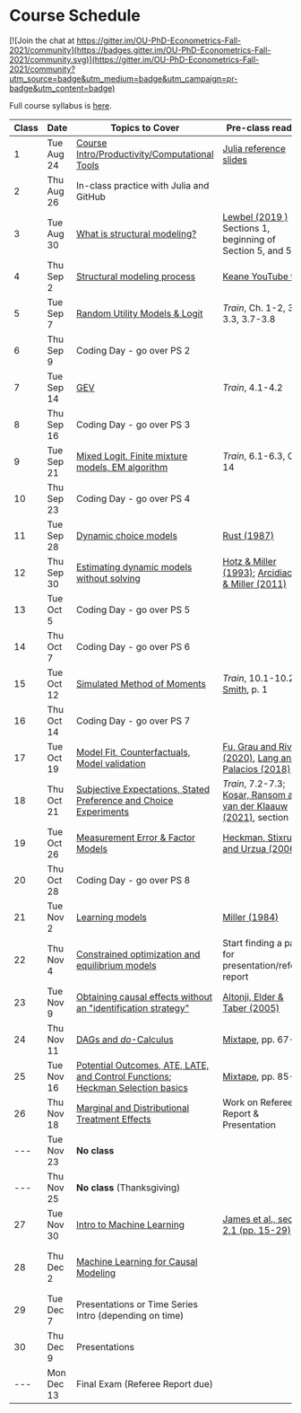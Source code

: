 # Course Schedule

[![Join the chat at https://gitter.im/OU-PhD-Econometrics-Fall-2021/community](https://badges.gitter.im/OU-PhD-Econometrics-Fall-2021/community.svg)](https://gitter.im/OU-PhD-Econometrics-Fall-2021/community?utm_source=badge&utm_medium=badge&utm_campaign=pr-badge&utm_content=badge)

Full course syllabus is [here](https://raw.githack.com/OU-PhD-Econometrics/fall-2021/master/Syllabus.pdf).

| **Class**  | **Date**  | **Topics to Cover**  | **Pre-class reading** | **Due** |
|--- |---  |--- |---  |---  |
| 1  | Tue Aug 24  | [Course Intro/Productivity/Computational Tools](https://raw.githack.com/OU-PhD-Econometrics/fall-2021/master/LectureNotes/01-Productivity/01slides.html) | [Julia reference slides](https://raw.githack.com/OU-PhD-Econometrics/fall-2021/master/LectureNotes/00-JuliaTips/00slides.html#1)  | |
| 2  | Thu Aug 26  | In-class practice with Julia and GitHub |   |   |
| 3  | Tue Aug 30  | [What is structural modeling?](https://raw.githack.com/OU-PhD-Econometrics/fall-2021/master/LectureNotes/02-IntroStructuralModels/02slides.html) | [Lewbel (2019 )](https://doi.org/10.1257/jel.20181361) Sections 1, beginning of Section 5, and 5.1  | [Reading Quiz](https://github.com/OU-PhD-Econometrics/fall-2021/blob/master/ReadingQuizzes/RQ1.md)  |
| 4  | Thu Sep  2  | [Structural modeling process](https://raw.githack.com/OU-PhD-Econometrics/fall-2021/master/LectureNotes/03-StructuralWorkflow/03slides.html) | [Keane YouTube talk](https://www.youtube.com/watch?v=0hazaPBAYWE) | [PS 1](https://github.com/OU-PhD-Econometrics/fall-2021/blob/master/ProblemSets/PS1-julia-intro/PS1.pdf)  |
| 5  | Tue Sep  7  | [Random Utility Models & Logit](https://raw.githack.com/OU-PhD-Econometrics/fall-2021/master/LectureNotes/04-StaticDiscreteChoice/04slides.html) |  _Train_,  Ch. 1-2, 3.1-3.3, 3.7-3.8  | [Reading Quiz](https://github.com/OU-PhD-Econometrics/fall-2021/blob/master/ReadingQuizzes/RQ2.md)  |
| 6  | Thu Sep  9  | Coding Day - go over PS 2  | | [PS 2](https://github.com/OU-PhD-Econometrics/fall-2021/blob/master/ProblemSets/PS2-optimization-intro/PS2.pdf) |
| 7  | Tue Sep 14  | [GEV](https://raw.githack.com/OU-PhD-Econometrics/fall-2021/master/LectureNotes/05-GEV/05slides.html)  | _Train_, 4.1-4.2  | [Reading Quiz](https://github.com/OU-PhD-Econometrics/fall-2021/blob/master/ReadingQuizzes/RQ3.md)  |
| 8  | Thu Sep 16  | Coding Day - go over PS 3  | | [PS 3](https://github.com/OU-PhD-Econometrics/fall-2021/blob/master/ProblemSets/PS3-gev/PS3.pdf)  |
| 9  | Tue Sep 21  | [Mixed Logit, Finite mixture models, EM algorithm](https://raw.githack.com/OU-PhD-Econometrics/fall-2021/master/LectureNotes/06-Mixture/06slides.html) | _Train_, 6.1-6.3, Ch. 14  | [Reading Quiz](https://github.com/OU-PhD-Econometrics/fall-2021/blob/master/ReadingQuizzes/RQ4.md)  |
| 10 | Thu Sep 23  | Coding Day - go over PS 4  | | [PS 4](https://github.com/OU-PhD-Econometrics/fall-2021/blob/master/ProblemSets/PS4-mixture/PS4.pdf)  |
| 11 | Tue Sep 28  | [Dynamic choice models](https://raw.githack.com/OU-PhD-Econometrics/fall-2021/master/LectureNotes/07-DDC/07slides.html)  | [Rust (1987)](http://www.jstor.org/stable/1911259)  | [Reading Quiz](https://github.com/OU-PhD-Econometrics/fall-2021/blob/master/ReadingQuizzes/RQ5.md)  |
| 12 | Thu Sep 30  | [Estimating dynamic models without solving](https://raw.githack.com/OU-PhD-Econometrics/fall-2021/master/LectureNotes/08-CCP/08slides.html)  | [Hotz & Miller (1993)](https://doi.org/10.2307/2298122); [Arcidiacono & Miller (2011)](https://doi.org/10.3982/ECTA7743)  | [Reading Quiz](https://github.com/OU-PhD-Econometrics/fall-2021/blob/master/ReadingQuizzes/RQ6.md)  |
| 13 | Tue Oct  5  | Coding Day - go over PS 5  | | [PS 5](https://github.com/OU-PhD-Econometrics/fall-2021/blob/master/ProblemSets/PS5-ddc/PS5.pdf)  |
| 14 | Thu Oct  7  | Coding Day - go over PS 6  | | [PS 6](https://github.com/OU-PhD-Econometrics/fall-2021/blob/master/ProblemSets/PS6-ccp/PS6.pdf)  |
| 15 | Tue Oct 12  | [Simulated Method of Moments](https://raw.githack.com/OU-PhD-Econometrics/fall-2021/master/LectureNotes/09-SMM/09slides.html)  | _Train_, 10.1-10.2; [Smith](http://www.econ.yale.edu/smith/palgrave7.pdf), p. 1  | [Reading Quiz](https://github.com/OU-PhD-Econometrics/fall-2021/blob/master/ReadingQuizzes/RQ7.md)  |
| 16 | Thu Oct 14  | Coding Day - go over PS 7  | | [PS 7](https://github.com/OU-PhD-Econometrics/fall-2021/blob/master/ProblemSets/PS7-smm/PS7.pdf)  |
| 17 | Tue Oct 19  | [Model Fit, Counterfactuals, Model validation](https://raw.githack.com/OU-PhD-Econometrics/fall-2021/master/LectureNotes/10-Cfl/10slides.html) | [Fu, Grau and Rivera (2020)](https://www.ssc.wisc.edu/~cfu/wander.pdf), [Lang and Palacios (2018)](http://people.bu.edu/lang/Lang%20and%20Palacios.pdf) | [Reading Quiz](https://github.com/OU-PhD-Econometrics/fall-2021/blob/master/ReadingQuizzes/RQ8.md)  |
| 18 | Thu Oct 21  | [Subjective Expectations, Stated Preference and Choice Experiments](https://raw.githack.com/OU-PhD-Econometrics/fall-2021/master/LectureNotes/11-SubjExp/11slides.html)  | _Train_, 7.2-7.3; [Koşar, Ransom and van der Klaauw (2021)](https://tyleransom.github.io/research/SCE_migration.pdf), section 3.3 | [Reading Quiz](https://github.com/OU-PhD-Econometrics/fall-2021/blob/master/ReadingQuizzes/RQ9.md)  |
| 19 | Tue Oct 26  | [Measurement Error & Factor Models](https://raw.githack.com/OU-PhD-Econometrics/fall-2021/master/LectureNotes/12-Factor/12slides.html)  | [Heckman, Stixrud and Urzua (2006)](https://jenni.uchicago.edu/papers/Heckman-Stixrud-Urzua_JOLE_v24n3_2006.pdf)  | [Reading Quiz](https://github.com/OU-PhD-Econometrics/fall-2021/blob/master/ReadingQuizzes/RQ10.md)  |
| 20 | Thu Oct 28  | Coding Day - go over PS 8  | | [PS 8](https://github.com/OU-PhD-Econometrics/fall-2021/blob/master/ProblemSets/PS8-factor/PS8.pdf)  |
| 21 | Tue Nov 2   | [Learning models](https://raw.githack.com/OU-PhD-Econometrics/fall-2021/master/LectureNotes/13-Learning/13slides.html) | [Miller (1984)](https://doi.org/10.1086/261276) | Take-home Midterm | 
| 22 | Thu Nov 4   | [Constrained optimization and equilibrium models](https://raw.githack.com/OU-PhD-Econometrics/fall-2021/master/LectureNotes/14-Opt/14slides.html) | Start finding a paper for presentation/referee report  |  |
| 23 | Tue Nov 9   | [Obtaining causal effects without an "identification strategy"](https://raw.githack.com/OU-PhD-Econometrics/fall-2021/master/LectureNotes/15-RCR/15slides.html)  | [Altonji, Elder & Taber (2005)](https://doi.org/10.1086/426036) |  [Reading Quiz](https://github.com/OU-PhD-Econometrics/fall-2021/blob/master/ReadingQuizzes/RQ11.md) | 
| 24 | Thu Nov 11  | [DAGs and _do_-Calculus](https://raw.githack.com/OU-PhD-Econometrics/fall-2021/master/LectureNotes/16-DAG/16slides.html) | [Mixtape](https://www.scunning.com/causalinference_norap.pdf), pp. 67-80 | [Reading Quiz](https://github.com/OU-PhD-Econometrics/fall-2021/blob/master/ReadingQuizzes/RQ12.md) |
| 25 | Tue Nov 16  | [Potential Outcomes, ATE, LATE, and Control Functions](https://raw.githack.com/OU-PhD-Econometrics/fall-2021/6510e2f2aa8dcc4c6e8a561007b6b86b3e78db03/LectureNotes/17-PO/17slides.html); [Heckman Selection basics](https://raw.githack.com/tyleransom/DScourseS21/master/LectureNotes/25_26-Discrete-Choice/25_26slides.html#28) | [Mixtape](https://www.scunning.com/causalinference_norap.pdf), pp. 85-93 | [Reading Quiz](https://github.com/OU-PhD-Econometrics/fall-2021/blob/master/ReadingQuizzes/RQ13.md) |
| 26 | Thu Nov 18  | [Marginal and Distributional Treatment Effects](https://raw.githack.com/OU-PhD-Econometrics/fall-2021/master/LectureNotes/18-MTE/18slides.html) | Work on Referee Report & Presentation |  |
| ---  | Tue Nov 23  | **No class**                 | | |
| ---  | Thu Nov 25  | **No class** (Thanksgiving)  | | |
| 27 | Tue Nov 30  | [Intro to Machine Learning](https://raw.githack.com/OU-PhD-Econometrics/fall-2021/master/LectureNotes/19-IntroML/19slides.html) | [James et al., section 2.1 (pp. 15-29)](https://faculty.marshall.usc.edu/gareth-james/ISL/ISLR%20Seventh%20Printing.pdf) | [Reading Quiz](https://github.com/OU-PhD-Econometrics/fall-2021/blob/master/ReadingQuizzes/RQ14.md) |
| 28 | Thu Dec  2  | [Machine Learning for Causal Modeling](https://raw.githack.com/OU-PhD-Econometrics/fall-2021/master/LectureNotes/20-CausalML/20slides.html)  | | Work on Referee Report & Presentation |
| 29 | Tue Dec  7  | Presentations or Time Series Intro (depending on time) | | Presentation  |
| 30 | Thu Dec  9  | Presentations  | | Presentation, [Referee Report](https://github.com/OU-PhD-Econometrics/fall-2021/blob/master/OtherAssignments/RefereeReport.pdf)  |
| ---  | Mon Dec 13  | Final Exam (Referee Report due)  | | Research Proposal |
